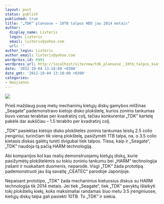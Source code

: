 ```yaml
---
layout: post
status: publish
published: true
title: "„TDK“ planuose – 10TB talpos HDD jau 2014 metais"
author:
  display_name: Lixteris
  login: Lixteris
  email: lixteris@yahoo.com
  url: ''
author_login: Lixteris
author_email: lixteris@yahoo.com
wordpress_id: 6991
wordpress_url: http://localhost/site/new/tdk_planuose__10tb_talpos_kietasis_diskas_jau_2014_metais/
date: '2012-10-04 13:18:00 +0300'
date_gmt: '2012-10-04 13:18:00 +0300'
categories:
- Naujienos
---
```

<p><div class="imgright"><img src="http://technews.lt/upload/hard-drive-recovery.jpg"  /></div></p>
<p>
	Prie&scaron; maždaug pusę metų mechaninių kietųjų diskų gamybos milžinas &bdquo;Seagate&ldquo; pademonstravo kietojo disko plok&scaron;telę, kurios zoninis tankumas buvo vienas terabitas per kvadratinį colį, tačiau konkurentai &bdquo;TDK&ldquo; kartelę pakėlė dar auk&scaron;čiau &ndash; 1.5 terabito per kvadratinį colį.</p>
<p>
	&bdquo;TDK&ldquo; pasiektas kietojo disko plok&scaron;telės zoninis tankumas leistų 2.5 colio įrenginiui, turinčiam tik vieną plok&scaron;telę, pasižymėti 1TB talpa, na, o 3.5 colio kietasis diskas galėtų turėti dvigubai tiek talpos. Tiesa, kaip ir &bdquo;Seagate&ldquo;, &bdquo;TDK&ldquo; naudoja tą pačią HARM technologiją.</p>
<p>
	Abi kompanijos kol kas realių demonstruojamų kietųjų diskų, kurie pasižymėtų plok&scaron;telėmis su tokiu zoniniu tankumu bei &bdquo;HARM&ldquo; technologija įra&scaron;ant ir nuskaitant duomenis, neparodė. Visgi &bdquo;TDK&ldquo; žada prototipą pademonstruoti jau &scaron;ią savaitę &bdquo;CEATEC&ldquo; parodoje Japonijoje.</p>
<p>
	Nepaisant prototipo, &bdquo;TDK&ldquo; žada mechaninius kietuosius diskus su HARM technologija tik 2014 metais. Jei tiek &bdquo;Seagate&ldquo;, tiek &bdquo;TDK&ldquo; pavyktų i&scaron;laikyti tokį plok&scaron;telių kiekį, koks maksimaliai randamas &scaron;iuo metu 3.5 įrenginiuose, kietųjų diskų talpa gali pasiekti 10TB. To &bdquo;TDK&ldquo; ir siekia.</p>
